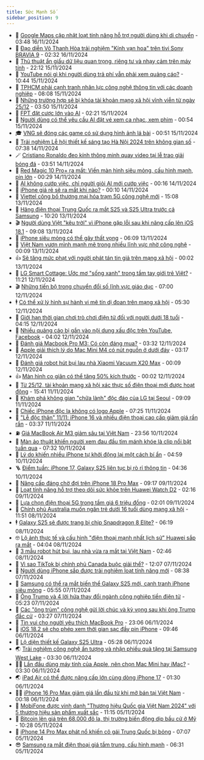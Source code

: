 ```yaml
---
title: Sức Mạnh Số
sidebar_position: 9
---
```


<!-- dantri-suc-manh-so:START -->
- 🐻 [Google Maps cập nhật loạt tính năng hỗ trợ người dùng khi di chuyển](https://dantri.com.vn/suc-manh-so/google-maps-cap-nhat-loat-tinh-nang-ho-tro-nguoi-dung-khi-di-chuyen-20241116090755344.htm) - 03:48 16/11/2024
- 💄 [Đạo diễn Võ Thanh Hòa trải nghiệm &quot;Kính vạn hoa&quot; trên tivi Sony BRAVIA 9](https://dantri.com.vn/suc-manh-so/dao-dien-vo-thanh-hoa-trai-nghiem-kinh-van-hoa-tren-tivi-sony-bravia-9-20241116093156769.htm) - 02:32 16/11/2024
- 🚀 [Thủ thuật ẩn giấu dữ liệu quan trọng, riêng tư và nhạy cảm trên máy tính](https://dantri.com.vn/suc-manh-so/thu-thuat-an-giau-du-lieu-quan-trong-rieng-tu-va-nhay-cam-tren-may-tinh-20241113001217426.htm) - 22:12 15/11/2024
- 👹 [YouTube nói gì khi người dùng trả phí vẫn phải xem quảng cáo?](https://dantri.com.vn/suc-manh-so/youtube-noi-gi-khi-nguoi-dung-tra-phi-van-phai-xem-quang-cao-20241115155812393.htm) - 10:44 15/11/2024
- 🤭 [TPHCM phải cạnh tranh nhân lực công nghệ thông tin với các doanh nghiệp](https://dantri.com.vn/suc-manh-so/tphcm-phai-canh-tranh-nhan-luc-cong-nghe-thong-tin-voi-cac-doanh-nghiep-20241115144443217.htm) - 08:08 15/11/2024
- 🗽 [Những trường hợp sẽ bị khóa tài khoản mạng xã hội vĩnh viễn từ ngày 25/12](https://dantri.com.vn/suc-manh-so/nhung-truong-hop-se-bi-khoa-tai-khoan-mang-xa-hoi-vinh-vien-tu-ngay-2512-20241115102523324.htm) - 03:50 15/11/2024
- 🧰 [FPT đặt cược lớn vào AI](https://dantri.com.vn/suc-manh-so/fpt-dat-cuoc-lon-vao-ai-20241115001034143.htm) - 02:21 15/11/2024
- 🤭 [Người dùng có thể yêu cầu AI đặt vé xem ca nhạc, xem phim](https://dantri.com.vn/suc-manh-so/nguoi-dung-co-the-yeu-cau-ai-dat-ve-xem-ca-nhac-xem-phim-20241115005859491.htm) - 00:54 15/11/2024
- 🎓 [VNG sẽ đóng các game có sử dụng hình ảnh lá bài](https://dantri.com.vn/suc-manh-so/vng-se-dong-cac-game-co-su-dung-hinh-anh-la-bai-20241114205222382.htm) - 00:51 15/11/2024
- 🌮 [Trải nghiệm Lễ hội thiết kế sáng tạo Hà Nội 2024 trên không gian số](https://dantri.com.vn/suc-manh-so/trai-nghiem-le-hoi-thiet-ke-sang-tao-ha-noi-2024-tren-khong-gian-so-20241114141425199.htm) - 07:38 14/11/2024
- 🪄 [Cristiano Ronaldo đeo kính thông minh quay video tại lễ trao giải bóng đá](https://dantri.com.vn/suc-manh-so/cristiano-ronaldo-deo-kinh-thong-minh-quay-video-tai-le-trao-giai-bong-da-20241114104557617.htm) - 03:51 14/11/2024
- 🥳 [Red Magic 10 Pro+ ra mắt: Viền màn hình siêu mỏng, cấu hình mạnh, pin lớn](https://dantri.com.vn/suc-manh-so/red-magic-10-pro-ra-mat-vien-man-hinh-sieu-mong-cau-hinh-manh-pin-lon-20241114003904988.htm) - 00:29 14/11/2024
- 👺 [AI không cướp việc, chỉ người giỏi AI mới cướp việc](https://dantri.com.vn/suc-manh-so/ai-khong-cuop-viec-chi-nguoi-gioi-ai-moi-cuop-viec-20241113231817110.htm) - 00:16 14/11/2024
- 💂 [iPhone giá rẻ sẽ ra mắt khi nào?](https://dantri.com.vn/suc-manh-so/iphone-gia-re-se-ra-mat-khi-nao-20241113235951248.htm) - 00:10 14/11/2024
- 🦆 [Viettel công bố thương mại hóa trạm 5G công nghệ mới](https://dantri.com.vn/suc-manh-so/viettel-cong-bo-thuong-mai-hoa-tram-5g-cong-nghe-moi-20241113155316549.htm) - 15:08 13/11/2024
- 📝 [Hãng điện thoại Trung Quốc ra mắt S25 và S25 Ultra trước cả Samsung](https://dantri.com.vn/suc-manh-so/hang-dien-thoai-trung-quoc-ra-mat-s25-va-s25-ultra-truoc-ca-samsung-20241113160421659.htm) - 10:20 13/11/2024
- 🎬 [Người dùng Việt &quot;kêu trời&quot; vì iPhone gặp lỗi sau khi nâng cấp lên iOS 18.1](https://dantri.com.vn/suc-manh-so/nguoi-dung-viet-keu-troi-vi-iphone-gap-loi-sau-khi-nang-cap-len-ios-181-20241113152137707.htm) - 09:08 13/11/2024
- 🐘 [iPhone siêu mỏng có thể gây thất vọng](https://dantri.com.vn/suc-manh-so/iphone-sieu-mong-co-the-gay-that-vong-20241112102214406.htm) - 06:09 13/11/2024
- 🌈 [Việt Nam vươn mình mạnh mẽ trong nhiều lĩnh vực nhờ công nghệ](https://dantri.com.vn/suc-manh-so/viet-nam-vuon-minh-manh-me-trong-nhieu-linh-vuc-nho-cong-nghe-20241112154853992.htm) - 00:09 13/11/2024
- 👍 [Sẽ tăng mức phạt với người phát tán tin giả trên mạng xã hội](https://dantri.com.vn/suc-manh-so/se-tang-muc-phat-voi-nguoi-phat-tan-tin-gia-tren-mang-xa-hoi-20241112181842734.htm) - 00:02 13/11/2024
- 🤭 [LG Smart Cottage: Ước mơ &quot;sống xanh&quot; trong tầm tay giới trẻ Việt?](https://dantri.com.vn/suc-manh-so/lg-smart-cottage-uoc-mo-song-xanh-trong-tam-tay-gioi-tre-viet-20241112182057459.htm) - 11:21 12/11/2024
- 🎬 [Những tiến bộ trong chuyển đổi số lĩnh vực giáo dục](https://dantri.com.vn/suc-manh-so/nhung-tien-bo-trong-chuyen-doi-so-linh-vuc-giao-duc-20241112130721731.htm) - 07:00 12/11/2024
- 🕴 [Có thể xử lý hình sự hành vi mê tín dị đoan trên mạng xã hội](https://dantri.com.vn/suc-manh-so/co-the-xu-ly-hinh-su-hanh-vi-me-tin-di-doan-tren-mang-xa-hoi-20241112122639366.htm) - 05:30 12/11/2024
- 🎉 [Giới hạn thời gian chơi trò chơi điện tử đối với người dưới 18 tuổi](https://dantri.com.vn/suc-manh-so/gioi-han-thoi-gian-choi-tro-choi-dien-tu-doi-voi-nguoi-duoi-18-tuoi-20241112110915838.htm) - 04:15 12/11/2024
- 💯 [Nhiều quảng cáo bị gắn vào nội dung xấu độc trên YouTube, Facebook](https://dantri.com.vn/suc-manh-so/nhieu-quang-cao-bi-gan-vao-noi-dung-xau-doc-tren-youtube-facebook-20241112105844227.htm) - 04:02 12/11/2024
- 💼 [Đánh giá Macbook Pro M3: Có còn đáng mua?](https://dantri.com.vn/suc-manh-so/danh-gia-macbook-pro-m3-co-con-dang-mua-20241029112301352.htm) - 03:32 12/11/2024
- 🦍 [Apple giải thích lý do Mac Mini M4 có nút nguồn ở dưới đáy](https://dantri.com.vn/suc-manh-so/apple-giai-thich-ly-do-mac-mini-m4-co-nut-nguon-o-duoi-day-20241112101103771.htm) - 03:17 12/11/2024
- 🤔 [Đánh giá robot hút bụi lau nhà Xiaomi Vacuum X20 Max](https://dantri.com.vn/suc-manh-so/danh-gia-robot-hut-bui-lau-nha-xiaomi-vacuum-x20-max-20241111115147012.htm) - 00:09 12/11/2024
- 👍 [Màn hình co giãn có thể tăng 50% kích thước](https://dantri.com.vn/suc-manh-so/man-hinh-co-gian-co-the-tang-50-kich-thuoc-20241111230459964.htm) - 00:02 12/11/2024
- 🎊 [Từ 25/12, tài khoản mạng xã hội xác thực số điện thoại mới được hoạt động](https://dantri.com.vn/suc-manh-so/tu-2512-tai-khoan-mang-xa-hoi-xac-thuc-so-dien-thoai-moi-duoc-hoat-dong-20241111223847183.htm) - 15:41 11/11/2024
- 🗽 [Khám phá không gian &quot;chữa lành&quot; độc đáo của LG tại Seoul](https://dantri.com.vn/suc-manh-so/kham-pha-khong-gian-chua-lanh-doc-dao-cua-lg-tai-seoul-20241111155910816.htm) - 09:09 11/11/2024
- 🔭 [Chiếc iPhone độc lạ không có logo Apple](https://dantri.com.vn/suc-manh-so/chiec-iphone-doc-la-khong-co-logo-apple-20241111110419575.htm) - 07:25 11/11/2024
- 🤔 [&quot;Lễ độc thân&quot; 11/11: iPhone 16 và nhiều điện thoại cao cấp giảm giá rần rần](https://dantri.com.vn/suc-manh-so/le-doc-than-1111-iphone-16-va-nhieu-dien-thoai-cao-cap-giam-gia-ran-ran-20241111103013475.htm) - 03:37 11/11/2024
- ⛽️ [Giá MacBook Air M3 giảm sâu tại Việt Nam](https://dantri.com.vn/suc-manh-so/gia-macbook-air-m3-giam-sau-tai-viet-nam-20241111010547760.htm) - 23:56 10/11/2024
- 🤭 [Màn ảo thuật khiến người xem đau đầu tìm mánh khóe là clip nổi bật tuần qua](https://dantri.com.vn/suc-manh-so/man-ao-thuat-khien-nguoi-xem-dau-dau-tim-manh-khoe-la-clip-noi-bat-tuan-qua-20241109182143934.htm) - 07:32 10/11/2024
- 🫶 [Lý do khiến nhiều iPhone tự khởi động lại một cách bí ẩn](https://dantri.com.vn/suc-manh-so/ly-do-khien-nhieu-iphone-tu-khoi-dong-lai-mot-cach-bi-an-20241110114227570.htm) - 04:59 10/11/2024
- 🪜 [Điểm tuần: iPhone 17, Galaxy S25 liên tục bị rò rỉ thông tin](https://dantri.com.vn/suc-manh-so/diem-tuan-iphone-17-galaxy-s25-lien-tuc-bi-ro-ri-thong-tin-20241109140324465.htm) - 04:36 10/11/2024
- 🚀 [Nâng cấp đáng chờ đợi trên iPhone 18 Pro Max](https://dantri.com.vn/suc-manh-so/nang-cap-dang-cho-doi-tren-iphone-18-pro-max-20241109121031219.htm) - 09:17 09/11/2024
- 🦏 [Loạt tính năng hỗ trợ theo dõi sức khỏe trên Huawei Watch D2](https://dantri.com.vn/suc-manh-so/loat-tinh-nang-ho-tro-theo-doi-suc-khoe-tren-huawei-watch-d2-20241108220831057.htm) - 02:16 09/11/2024
- 💃 [Lựa chọn điện thoại 5G trong tầm giá 6 triệu đồng](https://dantri.com.vn/suc-manh-so/lua-chon-dien-thoai-5g-trong-tam-gia-6-trieu-dong-20241109014324062.htm) - 02:01 09/11/2024
- 🌁 [Chính phủ Australia muốn ngăn trẻ dưới 16 tuổi dùng mạng xã hội](https://dantri.com.vn/suc-manh-so/chinh-phu-australia-muon-ngan-tre-duoi-16-tuoi-dung-mang-xa-hoi-20241108130817856.htm) - 11:51 08/11/2024
- 🕴 [Galaxy S25 sẽ được trang bị chip Snapdragon 8 Elite?](https://dantri.com.vn/suc-manh-so/galaxy-s25-se-duoc-trang-bi-chip-snapdragon-8-elite-20241108065216639.htm) - 06:19 08/11/2024
- 🤓 [Lộ ảnh thực tế và cấu hình &quot;điện thoại mạnh nhất lịch sử&quot; Huawei sắp ra mắt](https://dantri.com.vn/suc-manh-so/lo-anh-thuc-te-va-cau-hinh-dien-thoai-manh-nhat-lich-su-huawei-sap-ra-mat-20241108094504064.htm) - 04:04 08/11/2024
- 🥳 [3 mẫu robot hút bụi, lau nhà vừa ra mắt tại Việt Nam](https://dantri.com.vn/suc-manh-so/3-mau-robot-hut-bui-lau-nha-vua-ra-mat-tai-viet-nam-20241108003933240.htm) - 02:46 08/11/2024
- 🤔 [Vì sao TikTok bị chính phủ Canada buộc giải thể?](https://dantri.com.vn/suc-manh-so/vi-sao-tiktok-bi-chinh-phu-canada-buoc-giai-the-20241107181722869.htm) - 12:07 07/11/2024
- 🧐 [Người dùng iPhone sắp được trải nghiệm loạt tính năng mới](https://dantri.com.vn/suc-manh-so/nguoi-dung-iphone-sap-duoc-trai-nghiem-loat-tinh-nang-moi-20241107144838535.htm) - 08:38 07/11/2024
- 🦣 [Samsung có thể ra mắt biến thể Galaxy S25 mới, cạnh tranh iPhone siêu mỏng](https://dantri.com.vn/suc-manh-so/samsung-co-the-ra-mat-bien-the-galaxy-s25-moi-canh-tranh-iphone-sieu-mong-20241107102940285.htm) - 05:55 07/11/2024
- 🧐 [Ông Trump và 4 lời hứa thay đổi ngành công nghiệp tiền điện tử](https://dantri.com.vn/suc-manh-so/ong-trump-va-4-loi-hua-thay-doi-nganh-cong-nghiep-tien-dien-tu-20241107001454842.htm) - 05:23 07/11/2024
- 🥸 [Các &quot;ông trùm&quot; công nghệ gửi lời chúc và kỳ vọng sau khi ông Trump đắc cử](https://dantri.com.vn/suc-manh-so/cac-ong-trum-cong-nghe-gui-loi-chuc-va-ky-vong-sau-khi-ong-trump-dac-cu-20241107085354658.htm) - 03:27 07/11/2024
- 🤖 [Tin vui cho người yêu thích MacBook Pro](https://dantri.com.vn/suc-manh-so/tin-vui-cho-nguoi-yeu-thich-macbook-pro-20241106163449973.htm) - 23:06 06/11/2024
- 👺 [iOS 18.2 sẽ cho phép xem thời gian sạc đầy pin iPhone](https://dantri.com.vn/suc-manh-so/ios-182-se-cho-phep-xem-thoi-gian-sac-day-pin-iphone-20241106151831607.htm) - 09:46 06/11/2024
- 🤭 [Lộ diện thiết kế Galaxy S25 Ultra](https://dantri.com.vn/suc-manh-so/lo-dien-thiet-ke-galaxy-s25-ultra-20241106110705623.htm) - 05:28 06/11/2024
- 🌏 [Trải nghiệm công nghệ ấn tượng và nhận phiếu quà tặng tại Samsung West Lake](https://dantri.com.vn/suc-manh-so/trai-nghiem-cong-nghe-an-tuong-va-nhan-phieu-qua-tang-tai-samsung-west-lake-20241106100550689.htm) - 03:30 06/11/2024
- 🧑‍🏫 [Lần đầu dùng máy tính của Apple, nên chọn Mac Mini hay iMac?](https://dantri.com.vn/suc-manh-so/lan-dau-dung-may-tinh-cua-apple-nen-chon-mac-mini-hay-imac-20241106003935410.htm) - 03:30 06/11/2024
- 🌏 [iPad Air có thể được nâng cấp lớn cùng dòng iPhone 17](https://dantri.com.vn/suc-manh-so/ipad-air-co-the-duoc-nang-cap-lon-cung-dong-iphone-17-20241106011410729.htm) - 01:30 06/11/2024
- 🧑‍🏫 [iPhone 16 Pro Max giảm giá lần đầu từ khi mở bán tại Việt Nam](https://dantri.com.vn/suc-manh-so/iphone-16-pro-max-giam-gia-lan-dau-tu-khi-mo-ban-tai-viet-nam-20241105220311898.htm) - 00:18 06/11/2024
- 🦣 [MobiFone được vinh danh &quot;Thương hiệu Quốc gia Việt Nam 2024&quot; với 5 thương hiệu sản phẩm xuất sắc](https://dantri.com.vn/suc-manh-so/mobifone-duoc-vinh-danh-thuong-hieu-quoc-gia-viet-nam-2024-voi-5-thuong-hieu-san-pham-xuat-sac-20241105173719853.htm) - 11:15 05/11/2024
- 🤔 [Bitcoin lên giá trên 68.000 đô la, thị trường biến động dịp bầu cử ở Mỹ](https://dantri.com.vn/suc-manh-so/bitcoin-len-gia-tren-68000-do-la-thi-truong-bien-dong-dip-bau-cu-o-my-20241104161800824.htm) - 10:28 05/11/2024
- 🚦 [iPhone 14 Pro Max phát nổ khiến cô gái Trung Quốc bị bỏng](https://dantri.com.vn/suc-manh-so/iphone-14-pro-max-phat-no-khien-co-gai-trung-quoc-bi-bong-20241105132010246.htm) - 07:07 05/11/2024
- 😎 [Samsung ra mắt điện thoại giá tầm trung, cấu hình mạnh](https://dantri.com.vn/suc-manh-so/samsung-ra-mat-dien-thoai-gia-tam-trung-cau-hinh-manh-20241105122322370.htm) - 06:31 05/11/2024<!-- dantri-suc-manh-so:END -->
